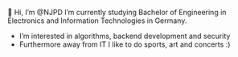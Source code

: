 👋 Hi, I’m @NJPD
I’m currently studying Bachelor of Engineering in Electronics and Information Technologies in Germany.
- I’m interested in algorithms, backend development and security
- Furthermore away from IT I like to do sports, art and concerts :)


<!---
NJPD/NJPD is a ✨ special ✨ repository because its `README.md` (this file) appears on your GitHub profile.
You can click the Preview link to take a look at your changes.
--->
